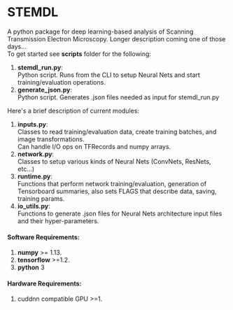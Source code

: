 # STEMDL
A python package for deep learning-based analysis of Scanning Transmission Electron Microscopy. 
Longer description coming one of those days...     
To get started see __scripts__ folder for the following:  
1. __stemdl_run.py__:    
  Python script. Runs from the CLI to setup Neural Nets and start training/evaluation operations.
2. __generate_json.py__:  
  Python script. Generates .json files needed as input for stemdl_run.py

Here's a brief description of current modules:  
1. __inputs.py__:  
  Classes to read training/evaluation data, create training batches, and image transformations.  
  Can handle I/O ops on TFRecords and numpy arrays.
2. __network.py__:  
  Classes to setup various kinds of Neural Nets (ConvNets, ResNets, etc...)  
3. __runtime.py__:  
  Functions that perform network training/evaluation, generation of Tensorboard summaries,  also sets FLAGS that describe data, saving, training params.  
4. __io_utils.py__:  
  Functions to generate .json files for Neural Nets architecture input files and their hyper-parameters.    
  
#### Software Requirements:  
1. __numpy__ >= 1.13.  
2. __tensorflow__ >=1.2.
3. __python__ 3

#### Hardware Requirements:  
1. cuddnn compatible GPU >=1.


 


